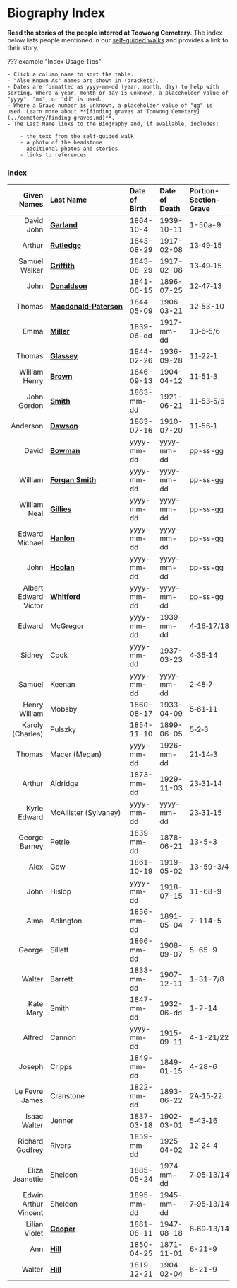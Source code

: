 

# Biography Index

**Read the stories of the people interred at Toowong Cemetery**. The index below lists people mentioned in our [self-guided walks](../walks/index.md) and provides a link to their story. 

<!--

??? Warning "To Do" 

    - Add Biography index entries
    - Add Biography pages 
    - Add Biography page links

-->

??? example "Index Usage Tips" 

    - Click a column name to sort the table.
    - "Also Known As" names are shown in (brackets).
    - Dates are formatted as yyyy-mm-dd (year, month, day) to help with sorting. Where a year, month or day is unknown, a placeholder value of "yyyy", "mm", or "dd" is used.
    - Where a Grave number is unknown, a placeholder value of "gg" is used. Learn more about **[finding graves at Toowong Cemetery](../cemetery/finding-graves.md)**.
    - The Last Name links to the Biography and, if available, includes:

        - the text from the self-guided walk 
        - a photo of the headstone
        - additional photos and stories
        - links to references 

### Index

| Given Names          | Last Name                                 | Date of Birth| Date of Death | Portion-Section-Grave | 
| ----------:          | :--------                                 | :--------- | :--------- | :--------- | 
| David John           | **[Garland](david-john-garland.md)**      | 1864-10-4  | 1939-10-11 | 1-50a-9    | 
| Arthur               | **[Rutledge](arthur-rutledge.md)**        | 1843-08-29 | 1917-02-08 | 13‑49‑15   | <!-- federation -->
| Samuel Walker        | **[Griffith](samuel-walker-griffith.md)** | 1843-08-29 | 1917-02-08 | 13‑49‑15   | 
| John                 | **[Donaldson](john-donaldson.md)**        | 1841-06-15 | 1896-07-25 | 12‑47‑13   | 
| Thomas  | **[Macdonald‑Paterson](thomas-macdonald‑paterson.md)** | 1844-05-09 | 1906-03-21 | 12‑53-10   |  
| Emma                 | **[Miller](emma-miller.md)**              | 1839-06-dd | 1917-mm-dd | 13‑6‑5/6   | <!-- Labor -->
| Thomas               | **[Glassey](thomas-glassey.md)**          | 1844-02-26 | 1936-09-28 | 11‑22‑1    | 
| William Henry        | **[Brown](william-henry-browne.md)**      | 1846-09-13 | 1904-04-12 | 11‑51‑3    | 
| John Gordon          | **[Smith](john-gordon-smith.md)**         | 1863-mm-dd | 1921-06-21 | 11‑53‑5/6  | 
| Anderson             | **[Dawson](anderson-dawson.md)**          | 1863-07-16 | 1910-07-20 | 11‑56‑1    | 
| David                | **[Bowman](david-bowman.md)**             | yyyy-mm-dd | yyyy-mm-dd | pp-ss-gg   | 
| William            | **[Forgan Smith](william-forgan-smith.md)** | yyyy-mm-dd | yyyy-mm-dd | pp-ss-gg   | 
| William Neal         | **[Gillies](william-neal-gillies.md)**    | yyyy-mm-dd | yyyy-mm-dd | pp-ss-gg   | 
| Edward Michael       | **[Hanlon](edward-michael-hanlon.md)**    | yyyy-mm-dd | yyyy-mm-dd | pp-ss-gg   | 
| John                 | **[Hoolan](john-hoolan.md)**              | yyyy-mm-dd | yyyy-mm-dd | pp-ss-gg   | 
| Albert Edward Victor | **[Whitford](albert-edward-victor-whitford.md)** | yyyy-mm-dd | yyyy-mm-dd | pp-ss-gg   | 
| Edward               | McGregor                                  | yyyy-mm-dd | 1939-mm-dd | 4‑16‑17/18 | <!-- Actors -->
| Sidney               | Cook                                      | yyyy-mm-dd | 1937-03-23 | 4‑35‑14    | 
| Samuel               | Keenan                                    | yyyy-mm-dd | yyyy-mm-dd | 2‑48‑7     | 
| Henry William        | Mobsby                                    | 1860-08-17 | 1933-04-09 | 5‑61‑11    | 
| Karoly (Charles)     | Pulszky                                   | 1854-11-10 | 1899-06-05 | 5‑2‑3      | 
| Thomas               | Macer (Megan)                             | yyyy-mm-dd | 1926-mm-dd | 21‑14‑3    | 
| Arthur               | Aldridge                                  | 1873-mm-dd | 1929-11-03 | 23‑31‑14   | 
| Kyrle Edward         | McAllister (Sylvaney)                     | yyyy-mm-dd | yyyy-mm-dd | 23‑31‑15   | 
| George Barney        | Petrie                                    | 1839-mm-dd | 1878-06-21 | 13-5-3     | <!-- Undertakers -->
| Alex                 | Gow                                       | 1861-10-19 | 1919-05-02 | 13-59-3/4  | 
| John                 | Hislop                                    | yyyy-mm-dd | 1918-07-15 | 11-68-9    | 
| Alma                 | Adlington                                 | 1856-mm-dd | 1891-05-04 | 7-114-5    | 
| George               | Sillett                                   | 1866-mm-dd | 1908-09-07 | 5-65-9     | 
| Walter               | Barrett                                   | 1833-mm-dd | 1907-12-11 | 1-31-7/8   | 
| Kate Mary            | Smith                                     | 1847-mm-dd | 1932-06-dd | 1-7-14     | 
| Alfred               | Cannon                                    | yyyy-mm-dd | 1915-09-11 | 4-1-21/22  | 
| Joseph               | Cripps                                    | 1849-mm-dd | 1849-01-15 | 4-28-6     | 
| Le Fevre James       | Cranstone                                 | 1822-mm-dd | 1893-06-22 | 2A‑15‑22   | <!-- Artists -->
| Isaac Walter         | Jenner                                    | 1837-03-18 | 1902-03-01 | 5‑43‑16    | 
| Richard Godfrey      | Rivers                                    | 1859-mm-dd | 1925-04-02 | 12‑24‑4    | 
| Eliza Jeanettie      | Sheldon                                   | 1885-05-24 | 1974-mm-dd | 7‑95‑13/14 | 
| Edwin Arthur Vincent | Sheldon                                   | 1895-mm-dd | 1945-mm-dd | 7‑95‑13/14 | 
| Lilian Violet        | **[Cooper](lilian-cooper.md)**            | 1861-08-11 | 1947-08-18 | 8‑69‑13/14 | <!-- ? -->
| Ann                  | **[Hill](ann-hill.md)**                   | 1850-04-25 | 1871-11-01 | 6-21-9     | <!-- ? -->
| Walter               | **[Hill](walter-hill.md)**                | 1819-12-21 | 1904-02-04 | 6-21-9     | <!-- ? -->


<!--
| firstname            | **[lastname](missing.md)**                 | yyyy-mm-dd | yyyy-mm-dd | pp-ss-gg   | 
-->

<!-- Download the Biography Index as a Comma Separated Value (.csv) file provided under a [CC BY][CC-BY] licence -->

[CC-BY]: https://creativecommons.org/licenses/by/4.0/
